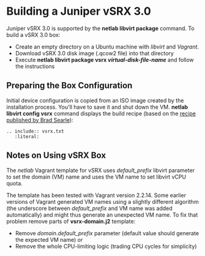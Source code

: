 # Building a Juniper vSRX 3.0

Juniper vSRX 3.0 is supported by the **netlab libvirt package** command. To build a vSRX 3.0 box:

* Create an empty directory on a Ubuntu machine with *libvirt* and *Vagrant*.
* Download vSRX 3.0 disk image (.qcow2 file) into that directory
* Execute **netlab libvirt package vsrx _virtual-disk-file-name_** and follow the instructions

## Preparing the Box Configuration

Initial device configuration is copied from an ISO image created by the installation process. You'll have to save it and shut down the VM. **netlab libvirt config vsrx** command displays the build recipe (based on the [recipe published by Brad Searle](https://codingpackets.com/blog/juniper-vsrx3-0-vagrant-libvirt-box-install/)):

```{eval-rst}
.. include:: vsrx.txt
   :literal:
```

## Notes on Using vSRX Box

The *netlab* Vagrant template for vSRX uses *default\_prefix* libvirt parameter to set the domain (VM) name and uses the VM name to set libvirt vCPU quota.

The template has been tested with Vagrant version 2.2.14. Some earlier versions of Vagrant generated VM names using a slightly different algorithm (the underscore between _default\_prefix_ and VM name was added automatically) and might thus generate an unexpected VM name. To fix that problem remove parts of **vsrx-domain.j2** template:

* Remove _domain.default\_prefix_ parameter (default value should generate the expected VM name) or
* Remove the whole CPU-limiting logic (trading CPU cycles for simplicity)
